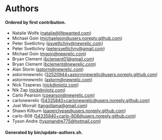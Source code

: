 # Authors

#### Ordered by first contribution.

- Natalie Wolfe (natalie@lifewanted.com)
- Michael Goin (michaelgoin@users.noreply.github.com)
- Peter Svetlichny (psvetlichny@newrelic.com)
- Peter Svetlichny (petersvetlichny@gmail.com)
- Michael Goin (mgoin@newrelic.com)
- Bryan Clement (bclement01@gmail.com)
- Bryan Clement (bclement@newrelic.com)
- Alan Storm (astorm@newrelic.com)
- astormnewrelic (32520944+astormnewrelic@users.noreply.github.com)
- astormnewrelic (astorm@newrelic.com)
- Nick Tzaperas (nick@nijotz.com)
- Nik Zap (nick@nijotz.com)
- Carlo Pearson (cpearson@newrelic.com)
- carlonewrelic (54335840+carlonewrelic@users.noreply.github.com)
- Joel Worrall (tangollama@gmail.com)
- Shawn Kilburn (paperclypse@users.noreply.github.com)
- carlo-808 (54335840+carlo-808@users.noreply.github.com)
- Tyson Andre (tysonandre775@hotmail.com)

#### Generated by bin/update-authors.sh.
